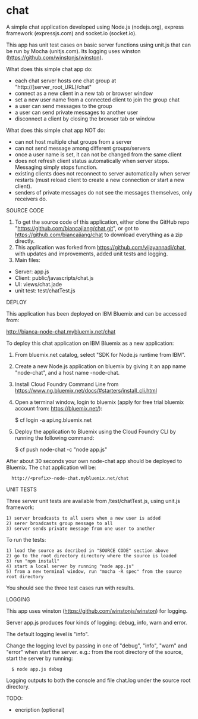 chat
====

A simple chat application developed using Node.js (nodejs.org), express framework (expressjs.com) and socket.io (socket.io).

This app has unit test cases on basic server functions using unit.js that can be run by Mocha (unitjs.com).  Its logging uses winston (https://github.com/winstonjs/winston).

What does this simple chat app do:
  - each chat server hosts one chat group at "http://[server_root_URL]/chat"
  - connect as a new client in a new tab or browser window
  - set a new user name from a connected client to join the group chat
  - a user can send messages to the group
  - a user can send private messages to another user
  - disconnect a client by closing the browser tab or window
 
What does this simple chat app NOT do:
  - can not host multiple chat groups from a server
  - can not send message among different groups/servers
  - once a user name is set, it can not be changed from the same client
  - does not refresh client status automatically when server stops. Messaging simply stops function.
  - existing clients does not reconnect to server automatically when server restarts (must reload client to create a new connection or start a new client).
  - senders of private messages do not see the messages themselves, only receivers do.


SOURCE CODE

1. To get the source code of this application, either clone the GitHub repo "https://github.com/biancajiang/chat.git", or got to https://github.com/biancajiang/chat to download everything as a zip directly.
2. This application was forked from https://github.com/vijayannadi/chat, with updates and improvements, added unit tests and logging.
3. Main files: 
  - Server: app.js
  - Client: public/javascripts/chat.js
  - UI: views/chat.jade 
  - unit test: test/chatTest.js


DEPLOY

This application has been deployed on IBM Bluemix and can be accessed from: 

  http://bianca-node-chat.mybluemix.net/chat
  
To deploy this chat application on IBM Bluemix as a new application:

  1) From bluemix.net catalog, select "SDK for Node.js runtime from IBM". 
  
  2) Create a new Node.js application on bluemix by giving it an app name "node-chat", and a host name <prefix>-node-chat.
  
  3) Install Cloud Foundry Command Line from https://www.ng.bluemix.net/docs/#starters/install_cli.html 
  
  4) Open a terminal window, login to bluemix (apply for free trial bluemix account from: https://bluemix.net/):
  
      $ cf login -a api.ng.bluemix.net
  5) Deploy the application to Bluemix using the Cloud Foundry CLI by running the following command:
  
      $ cf push node-chat -c "node app.js"

After about 30 seconds your own node-chat app should be deployed to Bluemix. The chat application wll be:

      http://<prefix>-node-chat.mybluemix.net/chat


UNIT TESTS

  Three server unit tests are available from /test/chatTest.js, using unit.js framework:

    1) server broadcasts to all users when a new user is added
    2) serer broadcasts group message to all
    3) server sends private message from one user to another
  
  To run the tests:
  
    1) load the source as decribed in "SOURCE CODE" section above
    2) go to the root directory directory where the source is loaded
    3) run "npm install"
    4) start a local server by running "node app.js"
    5) from a new terminal window, run "mocha -R spec" from the source root directory
  
  You should see the three test cases run with results.


LOGGING

This app uses winston (https://github.com/winstonjs/winston) for logging.  

Server app.js produces four kinds of logging: debug, info, warn and error. 

The default logging level is "info". 

Change the logging level by passing in one of "debug", "info", "warn" and "error" when start the server.  e.g.: from the root directory of the source, start the server by running:

      $ node app.js debug
   
Logging outputs to both the console and file chat.log under the source root directory.


TODO:
- encription (optional)
